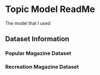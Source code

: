 # Topic Model ReadMe

The model that I used 

## Dataset Information


### Popular Magazine Dataset


### Recreation Magazine Dataset
